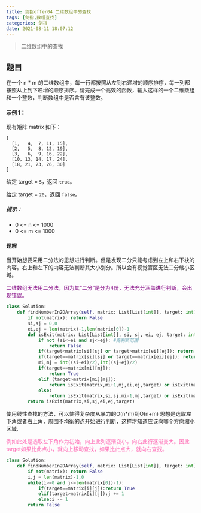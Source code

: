 ```yaml
---
title: 剑指offer04 二维数组中的查找
tags: [剑指,数组查找]
categories: 剑指
date: 2021-08-11 18:07:12
---
```


>二维数组中的查找

## 题目

在一个 n * m 的二维数组中，每一行都按照从左到右递增的顺序排序，每一列都按照从上到下递增的顺序排序。请完成一个高效的函数，输入这样的一个二维数组和一个整数，判断数组中是否含有该整数。

#### 示例 1：

现有矩阵 matrix 如下：

```
[
  [1,   4,  7, 11, 15],
  [2,   5,  8, 12, 19],
  [3,   6,  9, 16, 22],
  [10, 13, 14, 17, 24],
  [18, 21, 23, 26, 30]
]
```

给定 target = `5`，返回 `true`。

给定 target = `20`，返回 `false`。

##### 提示：

- 0 <= n <= 1000
- 0 <= m <= 1000

#### 题解

当开始想要采用二分法的思想进行判断。但是发现二分只能考虑到左上和右下块的内容。右上和左下的内容无法判断其大小划分。所以会有视觉盲区无法二分缩小区域。

<font color=purple>二维数组无法用二分法，因为其“二分”是分为4份，无法充分涵盖进行判断，会出现错误。</font>

```python
class Solution:
    def findNumberIn2DArray(self, matrix: List[List[int]], target: int) -> bool:
        if not(matrix): return False
        si,sj = 0,0
        ei,ej = len(matrix)-1,len(matrix[0])-1
        def isExit(matrix: List[List[int]], si, sj, ei, ej, target: int):
            if not (si<=ei and sj<=ej): #先判断范围
                return False
            if(target<matrix[si][sj] or target>matrix[ei][ej]): return False
            if(target==matrix[si][sj] or target==matrix[ei][ej]): return True
            mi,mj = int((si+ei)/2),int((sj+ej)/2)
            if(target==matrix[mi][mj]):
                return True
            elif (target>matrix[mi][mj]):
                return isExit(matrix,mi+1,mj,ei,ej,target) or isExit(matrix,mi,mj+1,ei,ej,target)
            else:
                return isExit(matrix,si,sj,mi-1,mj,target) or isExit(matrix,si,sj,mi,mj-1,target)
        return isExit(matrix,si,sj,ei,ej,target)
```
使用线性查找的方法，可以使得复杂度从暴力的O(n*m)到O(n+m)
思想是选取左下角或者右上角，周围不均衡的点开始进行判断，这样才知道应该向哪个方向缩小区域.

<font color=hotpink>例如此处是选取左下角作为初始，向上此列逐渐变小，向右此行逐渐变大。因此target如果比此点小，就向上移动查找，如果比此点大，就向右查找。</font>

```python
class Solution:
    def findNumberIn2DArray(self, matrix: List[List[int]], target: int) -> bool:
        if not(matrix): return False
        i,j = len(matrix)-1,0
        while(i>=0 and j<=len(matrix[0])-1):
            if(target==matrix[i][j]):return True
            elif(target>matrix[i][j]):j += 1
            else:i -= 1
        return False
```

